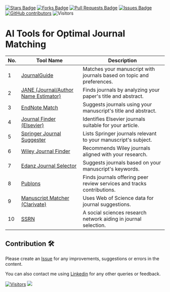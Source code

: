 <a href="https://github.com/drshahizan/SLR-FC/stargazers"><img src="https://img.shields.io/github/stars/drshahizan/SLR-FC" alt="Stars Badge"/></a>
<a href="https://github.com/drshahizan/SLR-FC/network/members"><img src="https://img.shields.io/github/forks/drshahizan/SLR-FC" alt="Forks Badge"/></a>
<a href="https://github.com/drshahizan/SLR-FC"><img src="https://img.shields.io/github/issues-pr/drshahizan/SLR-FC" alt="Pull Requests Badge"/></a>
<a href="https://github.com/drshahizan/SLR-FC/issues"><img src="https://img.shields.io/github/issues/drshahizan/SLR-FC" alt="Issues Badge"/></a>
<a href="https://github.com/drshahizan/SLR-FC/graphs/contributors"><img alt="GitHub contributors" src="https://img.shields.io/github/contributors/drshahizan/SLR-FC?color=2b9348"></a>
![Visitors](https://api.visitorbadge.io/api/visitors?path=https%3A%2F%2Fgithub.com%2Fdrshahizan%2FSLR-FC&labelColor=%23d9e3f0&countColor=%23697689&style=flat)

# AI Tools for Optimal Journal Matching

| No. | Tool Name | Description |
| --- | --------- | ----------- |
| 1 | [JournalGuide](https://www.journalguide.com/) | Matches your manuscript with journals based on topic and preferences. |
| 2 | [JANE (Journal/Author Name Estimator)](https://jane.biosemantics.org/) | Finds journals by analyzing your paper's title and abstract. |
| 3 | [EndNote Match](https://support.clarivate.com/Endnote/s/article/EndNote-Manuscript-Matcher?language=en_US) | Suggests journals using your manuscript's title and abstract. |
| 4 | [Journal Finder (Elsevier)](https://journalfinder.elsevier.com/) | Identifies Elsevier journals suitable for your article. |
| 5 | [Springer Journal Suggester](https://journalsuggester.springer.com/) | Lists Springer journals relevant to your manuscript's subject. |
| 6 | [Wiley Journal Finder](https://journalfinder.wiley.com/search?type=match) | Recommends Wiley journals aligned with your research. |
| 7 | [Edanz Journal Selector](https://www.edanz.com/journal-selector) | Suggests journals based on your manuscript's keywords. |
| 8 | [Publons](https://publons.com/) | Finds journals offering peer review services and tracks contributions. |
| 9 | [Manuscript Matcher (Clarivate)](https://mjl.clarivate.com/manuscript-matcher) | Uses Web of Science data for journal suggestions. |
| 10 | [SSRN](https://www.ssrn.com/index.cfm/en/) | A social sciences research network aiding in journal selection. |

## Contribution 🛠️
Please create an [Issue](https://github.com/drshahizan/SLR-FC/issues) for any improvements, suggestions or errors in the content.

You can also contact me using [Linkedin](https://www.linkedin.com/in/drshahizan/) for any other queries or feedback.

[![Visitors](https://api.visitorbadge.io/api/visitors?path=https%3A%2F%2Fgithub.com%2Fdrshahizan&labelColor=%23697689&countColor=%23555555&style=plastic)](https://visitorbadge.io/status?path=https%3A%2F%2Fgithub.com%2Fdrshahizan)
![](https://hit.yhype.me/github/profile?user_id=81284918)




